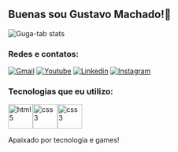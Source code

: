 ## Buenas sou Gustavo Machado!🖖


![Guga-tab stats](https://github-readme-stats.vercel.app/api?username=Guga-tab&show_icons=true&theme=tokyonight)

### Redes e contatos:

[![Gmail](https://img.shields.io/badge/Gmail-D14836?style=for-the-badge&logo=gmail&logoColor=white)](gustavomachado.521@gmail.com)
[![Youtube](https://img.shields.io/badge/YouTube-FF0000?style=for-the-badge&logo=youtube&logoColor=white)](youtube.com/c/gugagamerr)
[![Linkedin](https://img.shields.io/badge/LinkedIn-0077B5?style=for-the-badge&logo=linkedin&logoColor=white)](https://www.linkedin.com/in/gustavo-machado-8a1220247/)
[![Instagram](https://img.shields.io/badge/Instagram-E4405F?style=for-the-badge&logo=instagram&logoColor=white)](https://www.instagram.com/guga_gamerr/)


###  Tecnologias que eu utilizo:

<div style="display: flex;"></br>
 <img style="width: 50px; height: 50px" alt="html5"src="https://logospng.org/download/html-5/logo-html-5-1536.png">
 <img style="width: 50px; height: 50px" alt="css3"src="https://logospng.org/download/css-3/logo-css-3-2048.png">
 <img style="width: 50px; height: 50px" alt="css3"src="https://logospng.org/download/javascript/logo-javascript-1024.png">
</div>


Apaixado por tecnologia e games!
